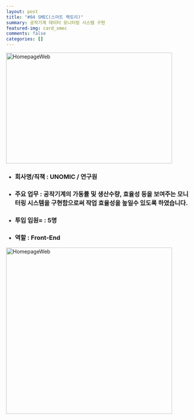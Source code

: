```yaml
---
layout: post
title: "#04 SMEC(스마트 팩토리)"
summary: 공작기계 데이터 모니터링 시스템 구현
featured-img: card_smec
comments: false
categories: []
---
```


<img src="../assets/img/posts/smec01.jpeg" width="450px" height="300px" title="HomepageWeb"/><br/>

<!-- # SMEC(스마트 팩토리) -->

- <h3>회사명/직책 : UNOMIC / 연구원<br></h3>
- <h3>주요 업무 : 공작기계의 가동률 및 생산수량, 효율성 등을 보여주는 모니터링 시스템을 구현함으로써 작업 효율성을 높일수 있도록 하였습니다.<br></h3>
- <h3>투입 입원= : 5명<br></h3>
- <h3>역할 : Front-End<br></h3>

<img src="../assets/img/posts/smec_list.jpeg" width="450px" title="HomepageWeb"/><br/>

<!-- ---
layout: post
title: Markdown Cheatsheet
summary: Markdown is a way to style text on the web. You control the display of the document; formating words as bold or italic, adding images, and creating lists are just a few of the things we can do with Markdown. Mostly, Markdown is just regular text with a few non-alphabetic characters thrown in.
featured-img: emile-perron-190221
categories: Guides
---

From [adam-p/markdown-here](https://github.com/adam-p/markdown-here/wiki/Markdown-Cheatsheet)

##### Table of Contents
[Headers](#headers)
[Emphasis](#emphasis)
[Lists](#lists)
[Links](#links)
[Images](#images)
[Code and Syntax Highlighting](#code)
[Tables](#tables)
[Blockquotes](#blockquotes)
[Inline HTML](#html)
[Horizontal Rule](#hr)
[Line Breaks](#lines)
[Youtube videos](#videos)

<a name="headers"/>
## Headers

```no-highlight
# H1
## H2
### H3
#### H4
##### H5
###### H6

Alternatively, for H1 and H2, an underline-ish style:

Alt-H1
======

Alt-H2
------
```

# H1
## H2
### H3
#### H4
##### H5
###### H6

Alternatively, for H1 and H2, an underline-ish style:

Alt-H1
======

Alt-H2
------

<a name="emphasis"/>
## Emphasis

```no-highlight
Emphasis, aka italics, with *asterisks* or _underscores_.

Strong emphasis, aka bold, with **asterisks** or __underscores__.

Combined emphasis with **asterisks and _underscores_**.

Strikethrough uses two tildes. ~~Scratch this.~~
```

Emphasis, aka italics, with *asterisks* or _underscores_.

Strong emphasis, aka bold, with **asterisks** or __underscores__.

Combined emphasis with **asterisks and _underscores_**.

Strikethrough uses two tildes. ~~Scratch this.~~


<a name="lists"/>
## Lists

(In this example, leading and trailing spaces are shown with with dots: ⋅)

```no-highlight
1. First ordered list item
2. Another item
⋅⋅* Unordered sub-list.
1. Actual numbers don't matter, just that it's a number
⋅⋅1. Ordered sub-list
4. And another item.

⋅⋅⋅You can have properly indented paragraphs within list items. Notice the blank line above, and the leading spaces (at least one, but we'll use three here to also align the raw Markdown).

⋅⋅⋅To have a line break without a paragraph, you will need to use two trailing spaces.⋅⋅
⋅⋅⋅Note that this line is separate, but within the same paragraph.⋅⋅
⋅⋅⋅(This is contrary to the typical GFM line break behaviour, where trailing spaces are not required.)

* Unordered list can use asterisks
- Or minuses
+ Or pluses
```

1. First ordered list item
2. Another item
  * Unordered sub-list.
1. Actual numbers don't matter, just that it's a number
  1. Ordered sub-list
4. And another item.

   You can have properly indented paragraphs within list items. Notice the blank line above, and the leading spaces (at least one, but we'll use three here to also align the raw Markdown).

   To have a line break without a paragraph, you will need to use two trailing spaces.
   Note that this line is separate, but within the same paragraph.
   (This is contrary to the typical GFM line break behaviour, where trailing spaces are not required.)

* Unordered list can use asterisks
- Or minuses
+ Or pluses

<a name="links"/>
## Links

There are two ways to create links.

```no-highlight
[I'm an inline-style link](https://www.google.com)

[I'm an inline-style link with title](https://www.google.com "Google's Homepage")

[I'm a reference-style link][Arbitrary case-insensitive reference text]

[I'm a relative reference to a repository file](../blob/master/LICENSE)

[You can use numbers for reference-style link definitions][1]

Or leave it empty and use the [link text itself].

URLs and URLs in angle brackets will automatically get turned into links.
http://www.example.com or <http://www.example.com> and sometimes
example.com (but not on Github, for example).

Some text to show that the reference links can follow later.

[arbitrary case-insensitive reference text]: https://www.mozilla.org
[1]: http://slashdot.org
[link text itself]: http://www.reddit.com
```

[I'm an inline-style link](https://www.google.com)

[I'm an inline-style link with title](https://www.google.com "Google's Homepage")

[I'm a reference-style link][Arbitrary case-insensitive reference text]

[I'm a relative reference to a repository file](../blob/master/LICENSE)

[You can use numbers for reference-style link definitions][1]

Or leave it empty and use the [link text itself].

URLs and URLs in angle brackets will automatically get turned into links.
http://www.example.com or <http://www.example.com> and sometimes
example.com (but not on Github, for example).

Some text to show that the reference links can follow later.

[arbitrary case-insensitive reference text]: https://www.mozilla.org
[1]: http://slashdot.org
[link text itself]: http://www.reddit.com

<a name="images"/>
## Images

```no-highlight
Here's our logo (hover to see the title text):

Inline-style:
![alt text](https://github.com/adam-p/markdown-here/raw/master/src/common/images/icon48.png "Logo Title Text 1")

Reference-style:
![alt text][logo]

[logo]: https://github.com/adam-p/markdown-here/raw/master/src/common/images/icon48.png "Logo Title Text 2"
```

Here's our logo (hover to see the title text):

Inline-style:
![alt text](https://github.com/adam-p/markdown-here/raw/master/src/common/images/icon48.png "Logo Title Text 1")

Reference-style:
![alt text][logo]

[logo]: https://github.com/adam-p/markdown-here/raw/master/src/common/images/icon48.png "Logo Title Text 2"

<a name="code"/>
## Code and Syntax Highlighting

Code blocks are part of the Markdown spec, but syntax highlighting isn't. However, many renderers -- like Github's and *Markdown Here* -- support syntax highlighting. Which languages are supported and how those language names should be written will vary from renderer to renderer. *Markdown Here* supports highlighting for dozens of languages (and not-really-languages, like diffs and HTTP headers); to see the complete list, and how to write the language names, see the [highlight.js demo page](http://softwaremaniacs.org/media/soft/highlight/test.html).

```no-highlight
Inline `code` has `back-ticks around` it.
```

Inline `code` has `back-ticks around` it.

Blocks of code are either fenced by lines with three back-ticks <code>```</code>, or are indented with four spaces. I recommend only using the fenced code blocks -- they're easier and only they support syntax highlighting.

<pre lang="no-highlight"><code>```javascript
var s = "JavaScript syntax highlighting";
alert(s);
```

```python
s = "Python syntax highlighting"
print s
```

```
No language indicated, so no syntax highlighting.
But let's throw in a &lt;b&gt;tag&lt;/b&gt;.
```
</code></pre>



```javascript
var s = "JavaScript syntax highlighting";
alert(s);
```

```python
s = "Python syntax highlighting"
print s
```

```
No language indicated, so no syntax highlighting in Markdown Here (varies on Github).
But let's throw in a <b>tag</b>.
```


<a name="tables"/>
## Tables

Tables aren't part of the core Markdown spec, but they are part of GFM and *Markdown Here* supports them. They are an easy way of adding tables to your email -- a task that would otherwise require copy-pasting from another application.

```no-highlight
Colons can be used to align columns.

| Tables        | Are           | Cool  |
| ------------- |:-------------:| -----:|
| col 3 is      | right-aligned | $1600 |
| col 2 is      | centered      |   $12 |
| zebra stripes | are neat      |    $1 |

There must be at least 3 dashes separating each header cell.
The outer pipes (|) are optional, and you don't need to make the
raw Markdown line up prettily. You can also use inline Markdown.

Markdown | Less | Pretty
--- | --- | ---
*Still* | `renders` | **nicely**
1 | 2 | 3
```

Colons can be used to align columns.

| Tables        | Are           | Cool |
| ------------- |:-------------:| -----:|
| col 3 is      | right-aligned | $1600 |
| col 2 is      | centered      |   $12 |
| zebra stripes | are neat      |    $1 |

There must be at least 3 dashes separating each header cell. The outer pipes (|) are optional, and you don't need to make the raw Markdown line up prettily. You can also use inline Markdown.

Markdown | Less | Pretty
--- | --- | ---
*Still* | `renders` | **nicely**
1 | 2 | 3

<a name="blockquotes"/>
## Blockquotes

```no-highlight
> Blockquotes are very handy in email to emulate reply text.
> This line is part of the same quote.

Quote break.

> This is a very long line that will still be quoted properly when it wraps. Oh boy let's keep writing to make sure this is long enough to actually wrap for everyone. Oh, you can *put* **Markdown** into a blockquote.
```

> Blockquotes are very handy in email to emulate reply text.
> This line is part of the same quote.

Quote break.

> This is a very long line that will still be quoted properly when it wraps. Oh boy let's keep writing to make sure this is long enough to actually wrap for everyone. Oh, you can *put* **Markdown** into a blockquote.

<a name="html"/>
## Inline HTML

You can also use raw HTML in your Markdown, and it'll mostly work pretty well.

```no-highlight
<dl>
  <dt>Definition list</dt>
  <dd>Is something people use sometimes.</dd>

  <dt>Markdown in HTML</dt>
  <dd>Does *not* work **very** well. Use HTML <em>tags</em>.</dd>
</dl>
```

<dl>
  <dt>Definition list</dt>
  <dd>Is something people use sometimes.</dd>

  <dt>Markdown in HTML</dt>
  <dd>Does *not* work **very** well. Use HTML <em>tags</em>.</dd>
</dl>

<a name="hr"/>
## Horizontal Rule

```
Three or more...

---

Hyphens

***

Asterisks

___

Underscores
```

Three or more...

---

Hyphens

***

Asterisks

___

Underscores

<a name="lines"/>
## Line Breaks

My basic recommendation for learning how line breaks work is to experiment and discover -- hit &lt;Enter&gt; once (i.e., insert one newline), then hit it twice (i.e., insert two newlines), see what happens. You'll soon learn to get what you want. "Markdown Toggle" is your friend.

Here are some things to try out:

```
Here's a line for us to start with.

This line is separated from the one above by two newlines, so it will be a *separate paragraph*.

This line is also a separate paragraph, but...
This line is only separated by a single newline, so it's a separate line in the *same paragraph*.
```

Here's a line for us to start with.

This line is separated from the one above by two newlines, so it will be a *separate paragraph*.

This line is also begins a separate paragraph, but...
This line is only separated by a single newline, so it's a separate line in the *same paragraph*.

(Technical note: *Markdown Here* uses GFM line breaks, so there's no need to use MD's two-space line breaks.)

<a name="videos"/>
## Youtube videos

They can't be added directly but you can add an image with a link to the video like this:

```no-highlight
<a href="http://www.youtube.com/watch?feature=player_embedded&v=YOUTUBE_VIDEO_ID_HERE
" target="_blank"><img src="http://img.youtube.com/vi/YOUTUBE_VIDEO_ID_HERE/0.jpg"
alt="IMAGE ALT TEXT HERE" width="240" height="180" border="10" /></a>
```

Or, in pure Markdown, but losing the image sizing and border:

```no-highlight
[![IMAGE ALT TEXT HERE](http://img.youtube.com/vi/YOUTUBE_VIDEO_ID_HERE/0.jpg)](http://www.youtube.com/watch?v=YOUTUBE_VIDEO_ID_HERE)
```

Referencing a bug by #bugID in your git commit links it to the slip. For example #1.

---

License: [CC-BY](https://creativecommons.org/licenses/by/3.0/) -->
